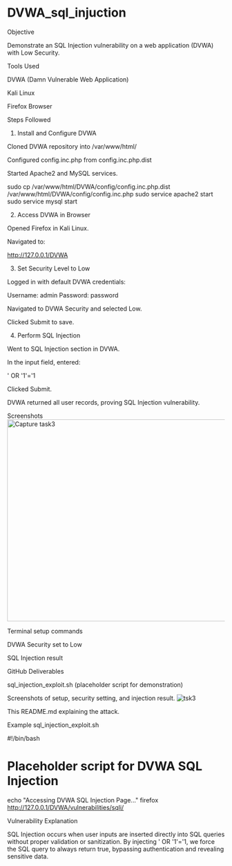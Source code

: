 # DVWA_sql_injuction
Objective

Demonstrate an SQL Injection vulnerability on a web application (DVWA) with Low Security.

Tools Used

DVWA (Damn Vulnerable Web Application)

Kali Linux

Firefox Browser


Steps Followed

1. Install and Configure DVWA

Cloned DVWA repository into /var/www/html/

Configured config.inc.php from config.inc.php.dist

Started Apache2 and MySQL services.


sudo cp /var/www/html/DVWA/config/config.inc.php.dist /var/www/html/DVWA/config/config.inc.php
sudo service apache2 start
sudo service mysql start


2. Access DVWA in Browser

Opened Firefox in Kali Linux.

Navigated to:

http://127.0.0.1/DVWA



3. Set Security Level to Low

Logged in with default DVWA credentials:

Username: admin
Password: password

Navigated to DVWA Security and selected Low.

Clicked Submit to save.



4. Perform SQL Injection

Went to SQL Injection section in DVWA.

In the input field, entered:

' OR '1'='1

Clicked Submit.

DVWA returned all user records, proving SQL Injection vulnerability.




Screenshots<img width="887" height="467" alt="Capture task3" src="https://github.com/user-attachments/assets/4d25b305-3819-4fff-a12d-aaf5dd3f06de" />


Terminal setup commands

DVWA Security set to Low

SQL Injection result


GitHub Deliverables

sql_injection_exploit.sh (placeholder script for demonstration)

Screenshots of setup, security setting, and injection result.
![tsk3](https://github.com/user-attachments/assets/a32fa4d5-8a0a-4e07-a29e-d1d94c65173d)

This README.md explaining the attack.


Example sql_injection_exploit.sh

#!/bin/bash
# Placeholder script for DVWA SQL Injection
echo "Accessing DVWA SQL Injection Page..."
firefox http://127.0.0.1/DVWA/vulnerabilities/sqli/

Vulnerability Explanation

SQL Injection occurs when user inputs are inserted directly into SQL queries without proper validation or sanitization.
By injecting ' OR '1'='1, we force the SQL query to always return true, bypassing authentication and revealing sensitive data.
